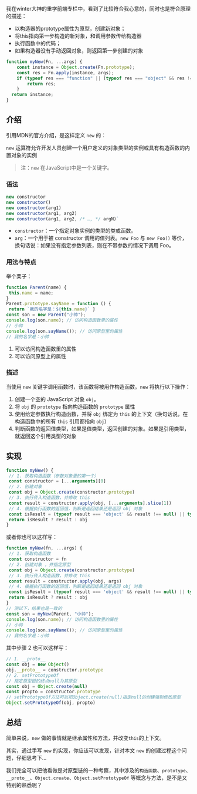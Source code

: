 我在winter大神的重学前端专栏中，看到了比较符合我心意的，同时也是符合原理的描述：

- 以构造器的prototype属性为原型，创建新对象；
- 将this指向第一步构造的新对象，和调用参数传给构造器
- 执行函数中的代码；
- 如果构造器没有手动返回对象，则返回第一步创建的对象

```js
function myNew(Fn, ...args) {
    const instance = Object.create(Fn.prototype);
    const res = Fn.apply(instance, args);
    if (typeof res === "function" || (typeof res === "object" && res !== null)) {
        return res;
    }
  return instance;
}
```





## 介绍

引用MDN的官方介绍，是这样定义 `new` 的：

`new` 运算符允许开发人员创建一个用户定义的对象类型的实例或具有构造函数的内置对象的实例

> 注：`new` 在JavaScript中是一个关键字。

### 

### 语法

```js
new constructor
new constructor()
new constructor(arg1)
new constructor(arg1, arg2)
new constructor(arg1, arg2, /* …, */ argN)`
```



- `constructor`：一个指定对象实例的类型的类或函数。
- `arg`：一个用于被 constructor 调用的值列表。`new Foo` 与 `new Foo()` 等价，换句话说：如果没有指定参数列表，则在不带参数的情况下调用 Foo。

### 

### 用法与特点

举个栗子：

```js
function Parent(name) {
 this.name = name;
}
Parent.prototype.sayName = function () {
 return `我的名字是：${this.name}` }
const son = new Parent("小帅");
console.log(son.name); // 访问构造函数里的属性
// 小帅
console.log(son.sayName()); // 访问原型里的属性
// 我的名字是：小帅
```



1. 可以访问构造函数里的属性
2. 可以访问原型上的属性

### 描述

当使用 `new` 关键字调用函数时，该函数将被用作构造函数。`new` 将执行以下操作：

1. 创建一个空的 JavaScript 对象 `obj`。
2. 将 `obj` 的 `prototype` 指向构造函数的 `prototype` 属性
3. 使用给定参数执行构造函数，并将 `obj` 绑定为 `this` 的上下文（换句话说，在构造函数中的所有 `this` 引用都指向 `obj`）
4. 判断函数的返回值类型，如果是值类型，返回创建的对象。如果是引用类型，就返回这个引用类型的对象

## 实现

```js
function myNew() {
 // 1. 获取构造函数（参数对象里的第一个）
 const constructor = [...arguments][0]
 // 2. 创建对象
 const obj = Object.create(constructor.prototype)
 // 3. 执行传入构造函数，并修改 this
 const result = constructor.apply(obj, [...arguments].slice(1))
 // 4. 根据执行函数的返回值，判断是返回结果还是返回 obj 对象
 const isResult = (typeof result === 'object' && result !== null) || typeof result === "function"
 return isResult ? result : obj
}
```



或者你也可以这样写：

```js
function myNew(fn, ...args) {
 // 1. 获取构造函数
 const constructor = fn
 // 2. 创建对象 ，并指定原型
 const obj = Object.create(constructor.prototype)
 // 3. 执行传入构造函数，并修改 this
 const result = constructor.apply(obj, args)
 // 4. 根据执行函数的返回值，判断是返回结果还是返回 obj 对象
 const isResult = (typeof result === 'object' && result !== null) || typeof result === "function"
 return isResult ? result : obj
}
// 测试下，结果也是一致的
const son = myNew(Parent, "小帅");
console.log(son.name); // 访问构造函数里的属性
// 小帅
console.log(son.sayName()); // 访问原型里的属性
// 我的名字是：小帅
```

其中步骤 2 也可以这样写：

```js
// 1. __proto__
const obj = new Object()
obj.__proto__ = constructor.prototype
// 2. setPrototypeOf
// 指定原型链的终点null为其原型
const obj = Object.create(null) 
const propto = constructor.prototype
// setPrototypeOf方法可以把Object.create(null)指定null的创建强制修改原型
Object.setPrototypeOf(obj, propto)
```

## 总结

简单来说，`new` 做的事情就是继承属性和方法，并改变`this`的上下文。

其实，通过手写 `new` 的实现，你应该可以发现，针对本文 `new` 的创建过程这个问题，仔细思考下...

我们完全可以把他看做是对原型链的一种考察，其中涉及的`构造函数`、`prototype`、`__proto__`、`Object.create`、`Object.setPrototypeOf` 等概念与方法，是不是又特别的熟悉呢？



